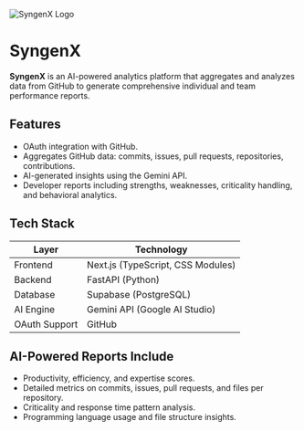 ![SyngenX Logo](./assets/logo.png) <!-- Replace with actual path or URL -->

# SyngenX

**SyngenX** is an AI-powered analytics platform that aggregates and analyzes data from GitHub to generate comprehensive individual and team performance reports.

## Features

- OAuth integration with GitHub.
- Aggregates GitHub data: commits, issues, pull requests, repositories, contributions.
- AI-generated insights using the Gemini API.
- Developer reports including strengths, weaknesses, criticality handling, and behavioral analytics.

## Tech Stack

| Layer         | Technology                         |
|---------------|-------------------------------------|
| Frontend      | Next.js (TypeScript, CSS Modules)   |
| Backend       | FastAPI (Python)                    |
| Database      | Supabase (PostgreSQL)               |
| AI Engine     | Gemini API (Google AI Studio)       |
| OAuth Support | GitHub                              |

## AI-Powered Reports Include

- Productivity, efficiency, and expertise scores.
- Detailed metrics on commits, issues, pull requests, and files per repository.
- Criticality and response time pattern analysis.
- Programming language usage and file structure insights.
